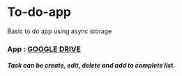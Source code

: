 # To-do-app

Basic to do app using async storage

### App : [GOOGLE DRIVE](https://drive.google.com/file/d/1B8gc4O9XzSFwfM9eX1xj8tOV1Cqv4Dhu/view?usp=sharing)

##### Task can be create, edit, delete and add to complete list.
